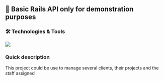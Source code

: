 ## 🧉 Basic Rails API only for demonstration purposes

### 🛠 Technologies & Tools
![](https://img.shields.io/badge/Code-Ruby-informational?style=flat&logo=ruby&logoColor=white&color=2bbc8a)

### Quick description

This project could be use to manage several clients, their projects and the staff assigned
